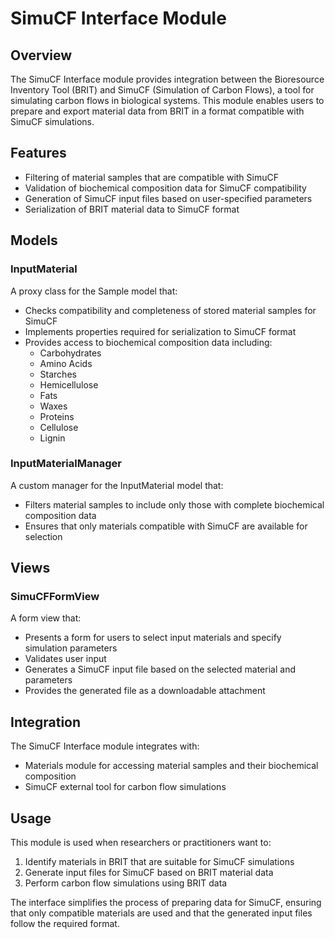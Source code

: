 # SimuCF Interface Module

## Overview
The SimuCF Interface module provides integration between the Bioresource Inventory Tool (BRIT) and SimuCF (Simulation of Carbon Flows), a tool for simulating carbon flows in biological systems. This module enables users to prepare and export material data from BRIT in a format compatible with SimuCF simulations.

## Features
- Filtering of material samples that are compatible with SimuCF
- Validation of biochemical composition data for SimuCF compatibility
- Generation of SimuCF input files based on user-specified parameters
- Serialization of BRIT material data to SimuCF format

## Models

### InputMaterial
A proxy class for the Sample model that:
- Checks compatibility and completeness of stored material samples for SimuCF
- Implements properties required for serialization to SimuCF format
- Provides access to biochemical composition data including:
  - Carbohydrates
  - Amino Acids
  - Starches
  - Hemicellulose
  - Fats
  - Waxes
  - Proteins
  - Cellulose
  - Lignin

### InputMaterialManager
A custom manager for the InputMaterial model that:
- Filters material samples to include only those with complete biochemical composition data
- Ensures that only materials compatible with SimuCF are available for selection

## Views

### SimuCFFormView
A form view that:
- Presents a form for users to select input materials and specify simulation parameters
- Validates user input
- Generates a SimuCF input file based on the selected material and parameters
- Provides the generated file as a downloadable attachment

## Integration
The SimuCF Interface module integrates with:
- Materials module for accessing material samples and their biochemical composition
- SimuCF external tool for carbon flow simulations

## Usage
This module is used when researchers or practitioners want to:
1. Identify materials in BRIT that are suitable for SimuCF simulations
2. Generate input files for SimuCF based on BRIT material data
3. Perform carbon flow simulations using BRIT data

The interface simplifies the process of preparing data for SimuCF, ensuring that only compatible materials are used and that the generated input files follow the required format.
